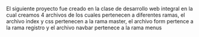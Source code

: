 El siguiente proyecto fue creado en la clase de desarrollo web integral en la cual creamos 4 archivos de los cuales pertenecen a diferentes ramas, el archivo index y css pertenecen a la rama master, el archivo form pertence a la rama registro y el archivo navbar pertenece a la rama menus
